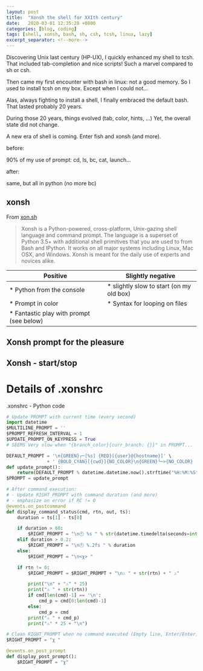 ```yaml
---
layout: post
title:  "Xonsh the shell for XXIth century"
date:   2020-03-01 12:35:28 +0800
categories: [blog, coding]
tags: [shell, xonsh, bash, sh, csh, tcsh, linux, lazy]
excerpt_separator: <!--more-->
---
```

Discovering Unix last century (HP-UX), I quickly enhanced my shell to tcsh.
That included tab-completion and nice scripts! Such a marvel compared to sh or csh.

Then came my first encounter with bash in linux: not a good memory.
So I used to install tcsh on my box. Except when I could not...

Alas, always fighting to install a shell, I finally embraced the default bash.
That lasted probably 20 years.

During those 20 years, things evolved (tab, color, hints, ...)
Yet, the overall state did not change.

A new era of shell is coming. Enter fish and xonsh (and more).

<!--more-->

before:

90% of my use of prompt: cd, ls, bc, cat, launch...

after:

same, but all in python (no more bc)
## xonsh

From [xon.sh](https://xon.sh/)
> Xonsh is a Python-powered, cross-platform, Unix-gazing shell language and command prompt.
> The language is a superset of Python 3.5+ with additional shell primitives that you are used to from Bash and IPython.
> It works on all major systems including Linux, Mac OSX, and Windows.
> Xonsh is meant for the daily use of experts and novices alike.

Positive      | Slightly negative
------------ | -------------
* Python from the console | *   slightly slow to start (on my old box)
* Prompt in color | * Syntax for looping on files
* Fantastic play with prompt (see below) |



## Xonsh prompt for the pleasure
<link rel="stylesheet" type="text/css" href="/assets/asciinema-player.css" />
<script src="/assets/asciinema-player.js"></script>
<asciinema-player src="/assets/xonsh-1min.cast" autoplay=1></asciinema-player>

## Xonsh - start/stop

<asciinema-player src="/assets/xonsh-xonshrc-prompt.cast" autoplay=1></asciinema-player>

# Details of .xonshrc
.xonshrc - Python code

```python
# Update PROMPT with current time (every second)
import datetime
$MULTILINE_PROMPT = ''
$PROMPT_REFRESH_INTERVAL = 1
$UPDATE_PROMPT_ON_KEYPRESS = True
# SEEMS Very slow when "{branch_color}{curr_branch: {}}" in PROMPT...

DEFAULT_PROMPT = '\n{GREEN}┌─[%s] {RED}[{user}@{hostname}]' \
               + ' {BOLD_CYAN}[{cwd}]{NO_COLOR}\n{GREEN}└─>{NO_COLOR} '
def update_prompt():
    return(DEFAULT_PROMPT % datetime.datetime.now().strftime("%H:%M:%S"))
$PROMPT = update_prompt

# After command execution:
# - Update RIGHT_PROMPT with command duration (and more)
# - emphasize on error if RC != 0
@events.on_postcommand
def display_command_status(cmd, rtn, out, ts):
    duration = ts[1] - ts[0]

    if duration > 60:
        $RIGHT_PROMPT = "\n🕙 %s " % str(datetime.timedelta(seconds=int(duration)))
    elif duration > 0.2:
        $RIGHT_PROMPT = "\n🕙 %.2fs " % duration
    else:
        $RIGHT_PROMPT = "\n<χ> "

    if rtn != 0:
        $RIGHT_PROMPT = $RIGHT_PROMPT + "\n⚠ " + str(rtn) + " ⚠"

        print("\n" + "⚠" * 25)
        print("⚠ " + str(rtn))
        if cmd[len(cmd)-1] == '\n':
            cmd_p = cmd[0:len(cmd)-1]
        else:
            cmd_p = cmd
        print("⚠ " + cmd_p)
        print("⚠" * 25 + "\n")

# Clean RIGHT_PROMPT when no command executed (Empty line, Enter/Enter)
$RIGHT_PROMPT = "χ "

@events.on_post_prompt
def display_post_prompt():
    $RIGHT_PROMPT = "χ"
```
